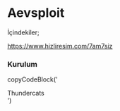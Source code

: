 # Aevsploit

İçindekiler;

https://www.hizliresim.com/7am7siz


### Kurulum

copyCodeBlock('<div>Thundercats</div>')

